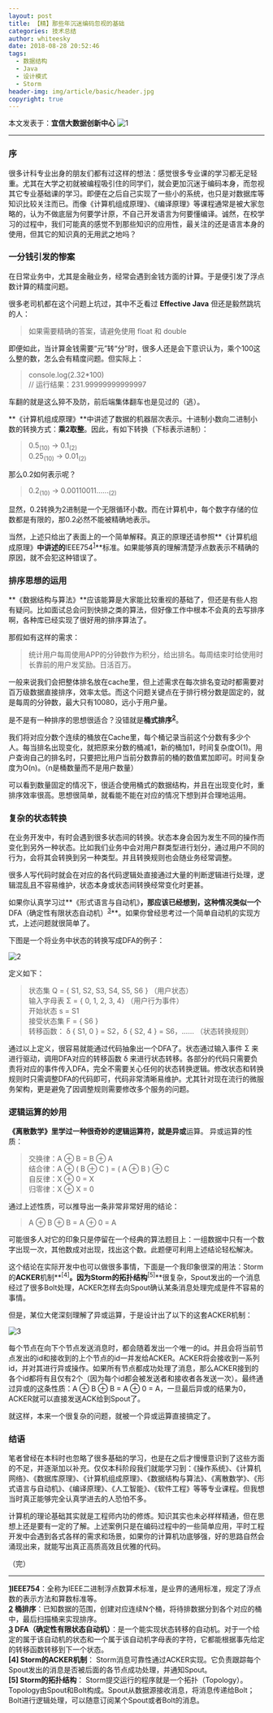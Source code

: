 ```yaml
---
layout: post
title: 【精】那些年沉迷编码忽视的基础
categories: 技术总结
author: whiteesky
date: 2018-08-28 20:52:46
tags:
  - 数据结构
  - Java
  - 设计模式
  - Storm
header-img: img/article/basic/header.jpg
copyright: true
---
```

本文发表于：**宜信大数据创新中心**
![1]

---

### 序

很多计科专业出身的朋友们都有过这样的想法：感觉很多专业课的学习都无足轻重。尤其在大学之初就被编程吸引住的同学们，就会更加沉迷于编码本身，而忽视其它专业基础课的学习。即便在之后自己实现了一些小的系统，也只是对数据库等知识比较关注而已。而像《计算机组成原理》、《编译原理》等课程通常是被大家忽略的，认为不做底层为何要学计原，不自己开发语言为何要懂编译。诚然，在校学习的过程中，我们可能真的感觉不到那些知识的应用性，最关注的还是语言本身的使用，但其它的知识真的无用武之地吗？

### 一分钱引发的惨案

在日常业务中，尤其是金融业务，经常会遇到金钱方面的计算。于是便引发了浮点数计算的精度问题。

很多老司机都在这个问题上坑过，其中不乏看过 **Effective Java** 但还是毅然跳坑的人：
> 如果需要精确的答案，请避免使用 float 和 double

即便如此，当计算金钱需要“元”转“分”时，很多人还是会下意识认为，乘个100这么整的数，怎么会有精度问题。但实际上：

> console.log(2.32*100) <br/>
> // 运行结果：231.99999999999997

车翻的就是这么猝不及防，前后端集体翻车也是见过的（逃）。

**《计算机组成原理》**中讲述了数据的机器层次表示。十进制小数向二进制小数的转换方式：**乘2取整**。因此，有如下转换（下标表示进制）：
> 0.5<sub>(10)</sub> -> 0.1<sub>(2)</sub> <br/>
> 0.25<sub>(10)</sub> -> 0.01<sub>(2)</sub>

那么0.2如何表示呢？
> 0.2<sub>(10)</sub> -> 0.00110011......<sub>(2)</sub>

显然，0.2转换为2进制是一个无限循环小数。而在计算机中，每个数字存储的位数都是有限的，那0.2必然不能被精确地表示。

当然，上述只给出了表面上的一个简单解释。真正的原理还请参照**《计算机组成原理》**中讲述的**IEEE754<sup>[1]</sup>**标准。如果能够真的理解清楚浮点数表示不精确的原因，就不会犯这种错误了。

### 排序思想的运用

**《数据结构与算法》**应该能算是大家能比较重视的基础了，但还是有些人抱有疑问。比如面试总会问到快排之类的算法，但好像工作中根本不会真的去写排序啊，各种库已经实现了很好用的排序算法了。

那假如有这样的需求：
> 统计用户每周使用APP的分钟数作为积分，给出排名。每周结束时给使用时长靠前的用户发奖励。日活百万。

一般来说我们会把整体排名放在cache里，但上述需求在每次排名变动时都需要对百万级数据直接排序，效率太低。而这个问题关键点在于排行榜分数是固定的，就是每周的分钟数，最大只有10080，远小于用户量。

是不是有一种排序的思想很适合？没错就是**桶式排序<sup>[2]</sup>**。

我们将对应分数个连续的桶放在Cache里，每个桶记录当前这个分数有多少个人。每当排名出现变化，就把原来分数的桶减1，新的桶加1，时间复杂度O(1)。用户查询自己的排名时，只要把比用户当前分数靠前的桶的数值累加即可。时间复杂度为O(n)。（n是桶数量而不是用户数量）

可以看到数量固定的情况下，很适合使用桶式的数据结构，并且在出现变化时，重排序效率很高。思想很简单，就看能不能在对应的情况下想到并合理地运用。

### 复杂的状态转换

在业务开发中，有时会遇到很多状态间的转换。状态本身会因为发生不同的操作而变化到另外一种状态。比如我们业务中会对用户群类型进行划分，通过用户不同的行为，会将其会转换到另一种类型。并且转换规则也会随业务经常调整。

很多人写代码时就会在对应的各代码逻辑处直接通过大量的判断逻辑进行处理，逻辑混乱且不容易维护，状态本身或状态间转换经常变化时更甚。

如果你认真学习过**《形式语言与自动机》**，那应该已经想到，这种情况类似一个**DFA（确定性有限状态自动机）<sup>[3]</sup>**。如果你曾经思考过一个简单自动机的实现方式，上述问题就很简单了。

下图是一个将业务中状态的转换写成DFA的例子：

![2]

定义如下：
> 状态集 Q = { S1, S2, S3, S4, S5, S6 } （用户状态） <br/>
> 输入字母表 Σ = { 0, 1, 2, 3, 4} （用户行为事件） <br/>
> 开始状态 s = S1 <br/>
> 接受状态集 F = { S6 } <br/>
> 转移函数： δ { S1, 0 } = S2，δ { S2, 4 } = S6，……  （状态转换规则）

通过以上定义，很容易就能通过代码抽象出一个DFA了。状态通过输入事件 Σ 来进行驱动，调用DFA对应的转移函数 δ 来进行状态转移。各部分的代码只需要负责将对应的事件传入DFA，完全不需要关心任何的状态转换逻辑。修改状态和转换规则时只需调整DFA的代码即可，代码非常清晰易维护。尤其针对现在流行的微服务架构，更是避免了因调整规则需要修改多个服务的问题。

### 逻辑运算的妙用

**《离散数学》**里学过一种很奇妙的逻辑运算符，就是**异或**运算。
异或运算的性质：
> 交换律：A ⊕ B = B ⊕ A <br/>
> 结合律：A ⊕ ( B ⊕ C ) = ( A ⊕ B ) ⊕ C <br/>
> 自反律：X ⊕ 0 = X <br/>
> 归零律：X ⊕ X = 0 <br/>

通过上述性质，可以推导出一条非常非常好用的结论：
> A ⊕ B ⊕ B = A ⊕ 0 = A

可能很多人对它的印象只是停留在一个经典的算法题目上：一组数据中只有一个数字出现一次，其他数成对出现，找出这个数。此题便可利用上述结论轻松解决。

这个结论在实际开发中也可以做很多事情，下面是一个我印象很深的用法：Storm的**ACKER**机制**<sup>[4]</sup>**。因为Storm的拓扑结构**<sup>[5]</sup>**很复杂，Spout发出的一个消息经过了很多Bolt处理，ACKER怎样去向Spout确认某条消息处理完成是件不容易的事情。

但是，某位大佬深刻理解了异或运算，于是设计出了以下的这套ACKER机制：

![3]

每个节点在向下个节点发送消息时，都会随着发出一个唯一的id。并且会将当前节点发出的id和接收到的上个节点的id一并发给ACKER。ACKER将会接收到一系列id，并对其进行异或操作。如果所有节点都成功处理了消息，那么ACKER接到的各个id都将有且仅有2个（因为每个id都会被发送者和接收者各发送一次）。最终通过异或的这条性质：A ⊕ B ⊕ B = A ⊕ 0 = A，一旦最后异或的结果为0，ACKER就可以直接发送ACK给到Spout了。

就这样，本来一个很复杂的问题，就被一个异或运算直接搞定了。

### 结语

笔者曾经在本科时也忽略了很多基础的学习，也是在之后才慢慢意识到了这些方面的不足，并逐渐加以补充。仅仅本科阶段我们就能学习到：《操作系统》、《计算机网络》、《数据库原理》、《计算机组成原理》、《数据结构与算法》、《离散数学》、《形式语言与自动机》、《编译原理》、《人工智能》、《软件工程》等等专业课程。但我想当时真正能够完全认真学进去的人恐怕不多。

计算机的理论基础其实就是工程师内功的修炼。知识其实也未必样样精通，但在思想上还是要有一定的了解。上述案例只是在编码过程中的一些简单应用，平时工程开发中会遇到各式各样的需求和场景，如果你的计算机功底够强，好的思路自然会涌现出来，就能写出真正高质高效且优雅的代码。

（完）

---

**[1]IEEE754**：全称为IEEE二进制浮点数算术标准，是业界的通用标准，规定了浮点数的表示方法和算数标准等。 <br/>
**[2] 桶排序**：已知数据的范围，创建对应连续N个桶，将待排数据分到各个对应的桶中，最后扫描桶来实现排序。 <br/>
**[3] DFA（确定性有限状态自动机）**：是一个能实现状态转移的自动机。对于一个给定的属于该自动机的状态和一个属于该自动机字母表的字符，它都能根据事先给定的转移函数转移到下一个状态。 <br/>
**[4] Storm的ACKER机制**： Storm消息可靠性通过ACKER实现。它负责跟踪每个Spout发出的消息是否被后面的各节点成功处理，并通知Spout。 <br/>
**[5] Storm的拓扑结构**： Storm提交运行的程序就是一个拓扑（Topology）。Topology由Spout和Bolt构成。Spout从数据源接收消息，将消息传递给Bolt；Bolt进行逻辑处理，可以随意订阅某个Spout或者Bolt的消息。



[1]: /img/article/basic/wechat.jpeg
[2]: /img/article/basic/automata.png
[3]: /img/article/basic/storm_acker.png
